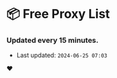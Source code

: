 # :package: Free Proxy List
### Updated every 15 minutes.

- Last updated: `2024-06-25 07:03`

:heart:

